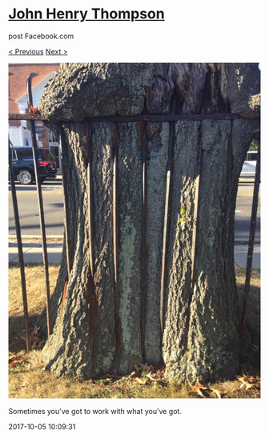 # [John Henry Thompson](../README.md)
post Facebook.com

[< Previous](2017-10-05-2.md) [Next >](2017-10-04-1.md)

[![](../media/2017-10-05/Timeline-Photos-Sometimes-you-ve-got-to-work-with-what-you-ve-go.jpg)](../README.md)

Sometimes you've got to work with what you've got.

2017-10-05 10:09:31